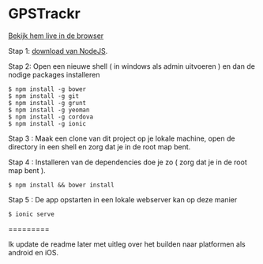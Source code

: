 GPSTrackr
======

[Bekijk hem live in de browser](http://loc.frankselhorst.nl/www/ "Live")

Stap 1:  [download van NodeJS](http://example.com/ "NodeJS").

Stap 2: Open een nieuwe shell ( in windows als admin uitvoeren ) en dan de nodige packages installeren

    $ npm install -g bower
    $ npm install -g git
    $ npm install -g grunt
    $ npm install -g yeoman
    $ npm install -g cordova
    $ npm install -g ionic
    
Stap 3 : Maak een clone van dit project op je lokale machine, open de directory in een shell en zorg dat je in de root map bent.

Stap 4 : Installeren van de dependencies doe je zo ( zorg dat je in de root map bent ).
  
    $ npm install && bower install

Stap 5 : De app opstarten in een lokale webserver kan op deze manier

    $ ionic serve 

=========

Ik update de readme later met uitleg over het builden naar platformen als android en iOS.
